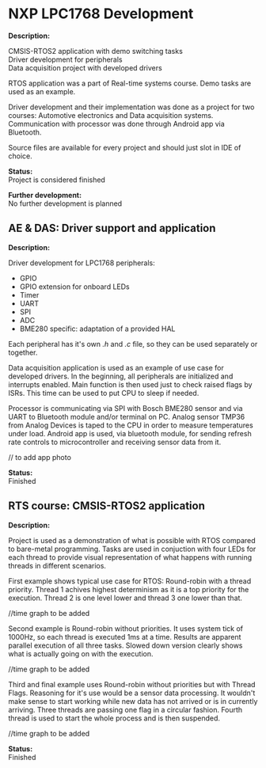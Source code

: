 # NXP LPC1768 Development

**Description:**  

CMSIS-RTOS2 application with demo switching tasks   
Driver development for peripherals  
Data acquisition project with developed drivers

RTOS application was a part of Real-time systems course. Demo tasks are used as an example.

Driver development and their implementation was done as a project for two courses: Automotive electronics and Data acquisition systems. Communication with processor was done through Android app via Bluetooth.

Source files are available for every project and should just slot in IDE of choice.  

**Status:**   
Project is considered finished  

**Further development:**  
No further development is planned  

## **AE & DAS: Driver support and application**

**Description:**  

Driver development for LPC1768 peripherals:
- GPIO
- GPIO extension for onboard LEDs
- Timer
- UART
- SPI
- ADC
- BME280 specific: adaptation of a provided HAL  

Each peripheral has it's own *.h* and *.c* file, so they can be used separately or together.  

Data acquisition application is used as an example of use case for developed drivers.
In the beginning, all peripherals are initialized and interrupts enabled. Main function is then used just to check raised flags by ISRs. This time can be used to put CPU to sleep if needed.  

Processor is communicating via SPI with Bosch BME280 sensor and via UART to Bluetooth module and/or terminal on PC. Analog sensor TMP36 from Analog Devices is taped to the CPU in order to measure temperatures under load. Android app is used, via bluetooth module, for sending refresh rate controls to microcontroller and receiving sensor data from it. 

// to add app photo  


**Status:**   
Finished


## **RTS course: CMSIS-RTOS2 application**

**Description:**  

Project is used as a demonstration of what is possible with RTOS compared to bare-metal programming. Tasks are used in conjuction with four LEDs for each thread to provide visual representation of what happens with running threads in different scenarios.  

First example shows typical use case for RTOS: Round-robin with a thread priority. Thread 1 achives highest determinism as it is a top priority for the execution. Thread 2 is one level lower and thread 3 one lower than that. 

//time graph to be added  

Second example is Round-robin without priorities. It uses system tick of 1000Hz, so each thread is executed 1ms at a time. Results are apparent parallel execution of all three tasks. Slowed down version clearly shows what is actually going on with the execution.

//time graph to be added  

Third and final example uses Round-robin without priorities but with Thread Flags. Reasoning for it's use would be a sensor data processing. It wouldn't make sense to start working while new data has not arrived or is in currently arriving. Three threads are passing one flag in a circular fashion. Fourth thread is used to start the whole process and is then suspended.  

//time graph to be added

**Status:**   
Finished
